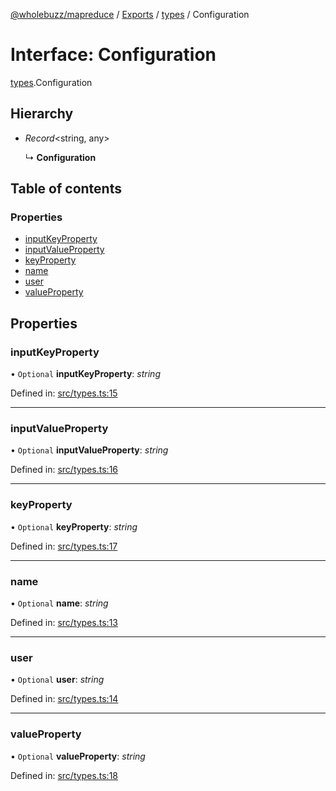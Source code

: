 [@wholebuzz/mapreduce](../README.md) / [Exports](../modules.md) / [types](../modules/types.md) / Configuration

# Interface: Configuration

[types](../modules/types.md).Configuration

## Hierarchy

- *Record*<string, any\>

  ↳ **Configuration**

## Table of contents

### Properties

- [inputKeyProperty](types.configuration.md#inputkeyproperty)
- [inputValueProperty](types.configuration.md#inputvalueproperty)
- [keyProperty](types.configuration.md#keyproperty)
- [name](types.configuration.md#name)
- [user](types.configuration.md#user)
- [valueProperty](types.configuration.md#valueproperty)

## Properties

### inputKeyProperty

• `Optional` **inputKeyProperty**: *string*

Defined in: [src/types.ts:15](https://github.com/wholebuzz/mapreduce/blob/master/src/types.ts#L15)

___

### inputValueProperty

• `Optional` **inputValueProperty**: *string*

Defined in: [src/types.ts:16](https://github.com/wholebuzz/mapreduce/blob/master/src/types.ts#L16)

___

### keyProperty

• `Optional` **keyProperty**: *string*

Defined in: [src/types.ts:17](https://github.com/wholebuzz/mapreduce/blob/master/src/types.ts#L17)

___

### name

• `Optional` **name**: *string*

Defined in: [src/types.ts:13](https://github.com/wholebuzz/mapreduce/blob/master/src/types.ts#L13)

___

### user

• `Optional` **user**: *string*

Defined in: [src/types.ts:14](https://github.com/wholebuzz/mapreduce/blob/master/src/types.ts#L14)

___

### valueProperty

• `Optional` **valueProperty**: *string*

Defined in: [src/types.ts:18](https://github.com/wholebuzz/mapreduce/blob/master/src/types.ts#L18)
